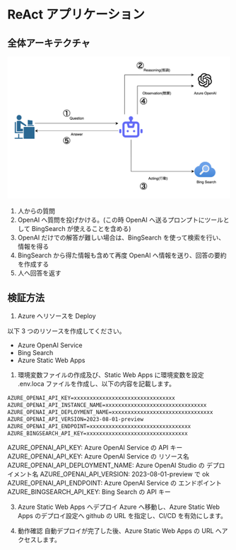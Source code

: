 # ReAct アプリケーション

## 全体アーキテクチャ

![概要](./assets/react_zentai.png)

1. 人からの質問
2. OpenAI へ質問を投げかける。(この時 OpenAI へ送るプロンプトにツールとして BingSearch が使えることを含める)
3. OpenAI だけでの解答が難しい場合は、BingSearch を使って検索を行い、情報を得る
4. BingSearch から得た情報も含めて再度 OpenAI へ情報を送り、回答の要約を作成する
5. 人へ回答を返す

## 検証方法

1. Azure へリソースを Deploy

以下 3 つのリソースを作成してください。

- Azure OpenAI Service
- Bing Search
- Azure Static Web Apps

1. 環境変数ファイルの作成及び、Static Web Apps に環境変数を設定
   .env.loca ファイルを作成し、以下の内容を記載します。

```:md
AZURE_OPENAI_API_KEY=xxxxxxxxxxxxxxxxxxxxxxxxxxxxxxxx
AZURE_OPENAI_API_INSTANCE_NAME=xxxxxxxxxxxxxxxxxxxxxxxxxxxxxxxx
AZURE_OPENAI_API_DEPLOYMENT_NAME=xxxxxxxxxxxxxxxxxxxxxxxxxxxxxxxx
AZURE_OPENAI_API_VERSION=2023-08-01-preview
AZURE_OPENAI_API_ENDPOINT=xxxxxxxxxxxxxxxxxxxxxxxxxxxxxxxx
AZURE_BINGSEARCH_API_KEY=xxxxxxxxxxxxxxxxxxxxxxxxxxxxxxxx
```

AZURE_OPENAI_API_KEY: Azure OpenAI Service の API キー
AZURE_OPENAI_API_KEY: Azure OpenAI Service の リソース名
AZURE_OPENAI_API_DEPLOYMENT_NAME: Azure OpenAI Studio の デプロイメント名
AZURE_OPENAI_API_VERSION: 2023-08-01-preview で ok
AZURE_OPENAI_API_ENDPOINT: Azure OpenAI Service の エンドポイント
AZURE_BINGSEARCH_API_KEY: Bing Search の API キー

3. Azure Static Web Apps へデプロイ
   Azure へ移動し、Azure Static Web Apps のデプロイ設定へ github の URL を指定し、CI/CD を有効にします。

4. 動作確認
   自動デプロイが完了した後、Azure Static Web Apps の URL へアクセスします。

